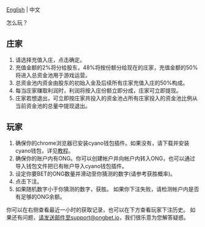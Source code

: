 [English](HowToPlay_EN.md) | 中文

怎么玩？
## 庄家
1. 请选择充值入庄，点击确定。
2. 充值金额的2%将分给股东，48%将按份额分给现在的庄家，充值金额的50%将进入总资金池用于游戏运营。
3. 总资金池内资金由股东的初始入金及后续所有庄家充值入庄的50%构成。
4. 每当庄家赚取利润时，利润将按入庄份额立即分成，庄家可立即提现。
5. 庄家若想退出，可立即按庄家共投入的资金池占所有庄家投入的资金池比例从当前资金池的总量中提现退出。
## 玩家
1. 确保你的chrome浏览器已安装cyano钱包插件。如果没有，请下载并安装cyano钱包，详见[教程](http://dev-docs.ont.io/#/docs-en/Cyano/01-installation)。
2. 确保你的账户内有ONG。你可以创建帐户并向帐户内转入ONG，也可以通过导入钱包文件把已有帐户导入cyano钱包插件。
3. 设定你要BET的ONG数量并滑动至你猜测的数字(请参考获胜概率)。
4. 点击下注。
5. 如果随机数字小于你猜测的数字，获胜。
如果你下注失败，请检测帐户内是否有足够的ONG余额。

你可以在右侧查看最近一小时的获取记录，也可以在下方查看玩家下注历史。
如果还有问题，请发送邮件至support@ongbet.io，我们很乐意为您解答疑惑。

